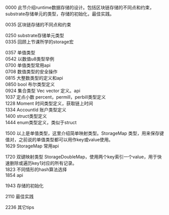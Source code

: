 0000 此节介绍runtime数据存储的设计。包括区块链存储的不同点和约束，substrate存储单元的类型，存储的初始化，最佳实践。

0035 区块链存储的不同点和约束

0250 substrate存储单元类型  
0335 回顾上节课所学的storage宏  

0357 单值类型  
0542 以数值u8类型举例  
0700 单值类型常用api  
0708 数值类型的安全操作  
0815 大整数类型的定义和api  
0850 bool 布尔类型定义  
0924 集合类型 Vec<T> vector 定义。api  
1037 定点小数 percent，permill，perbill类型定义  
1228 Moment 时间类型定义，获取链上时间  
1334 AccountId 账户类型定义  
1400 struct类型定义  
1444 enum类型定义，类似于struct

1500 以上是单值类型，这里介绍简单映射类型。StorageMap 类型，用来保存键值对，之前说的单值类型都可以用作key或value使用。  
1629 StorageMap 常用api

1720 双键映射类型 StorageDoubleMap，使用两个key索引一个value，用于快速删除或遍历key1对应的所有记录。  
1823 不同情形的hash算法选择  
1854 api  

1943 存储的初始化

2110 最佳实践

2236 其它tips